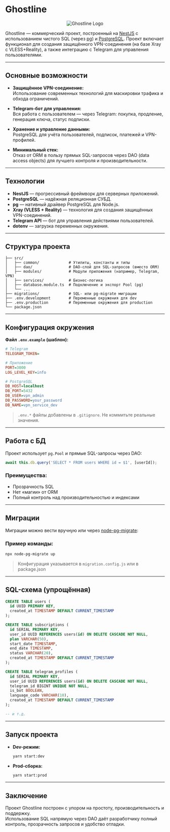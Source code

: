 # Ghostline

<p align="center">
  <img src="https://downloader.disk.yandex.ru/preview/bf689b0a73812d02514e1f368002e913a6ccb815cc51faa93fed13463582713b/67f178a6/Fu4uo8PRKLxPsZErg_0EMlp6KaOvtScnYN0H3ass1NwxaBv4fonP55VVJX9XFV2Q3_y2pLRjsnCfDihbdB5T-g%3D%3D?uid=0&filename=Ghostline%20logo%20%28PROD%29.png&disposition=inline&hash=&limit=0&content_type=image%2Fpng&owner_uid=0&tknv=v2&size=1048x1048" alt="Ghostline Logo" />
</p>

Ghostline — коммерческий проект, построенный на [NestJS](https://nestjs.com) с использованием чистого SQL (через [pg](https://node-postgres.com/)) и [PostgreSQL](https://www.postgresql.org). Проект включает функционал для создания защищённого VPN-соединения (на базе Xray с VLESS+Reality), а также интеграцию с Telegram для управления пользователями.

---

## Основные возможности

- **Защищённое VPN-соединение:**  
  Использование современных технологий для маскировки трафика и обхода ограничений.

- **Telegram-бот для управления:**  
  Вся работа с пользователем — через Telegram: покупка, продление, генерация ключа, статус подписки.

- **Хранение и управление данными:**  
  PostgreSQL для учёта пользователей, подписок, платежей и VPN-профилей.

- **Минимальный стек:**  
  Отказ от ORM в пользу прямых SQL-запросов через DAO (data access objects) для лучшего контроля и производительности.

---

## Технологии

- **NestJS** — прогрессивный фреймворк для серверных приложений.
- **PostgreSQL** — надёжная реляционная СУБД.
- **pg** — нативный драйвер PostgreSQL для Node.js.
- **Xray (VLESS + Reality)** — технология для создания защищённых VPN-соединений.
- **Telegram API** — бот для управления действиями пользователей.
- **dotenv** — загрузка переменных окружения.

---

## Структура проекта

```plaintext
├── src/
│   ├── common/             # Утилиты, константы и типы
│   ├── dao/                # DAO-слой для SQL-запросов (вместо ORM)
│   ├── modules/            # Модули приложения (например, Telegram, VPN)
│   ├── services/           # Бизнес-логика
│   ├── database.module.ts  # Подключение и экспорт Pool (pg)
│   └── ...
├── migrations/             # SQL- или pg-migrate миграции
├── .env.development        # Переменные окружения для dev
├── .env.production         # Переменные окружения для production
└── package.json
```

---

## Конфигурация окружения

**Файл `.env.example` (шаблон):**

```ini
# Telegram
TELEGRAM_TOKEN=

# Приложение
PORT=3000
LOG_LEVEL_KEY=info

# PostgreSQL
DB_HOST=localhost
DB_PORT=5432
DB_USER=vpn_admin
DB_PASSWORD=your_password
DB_NAME=vpn_service_dev
```

> `.env.*` файлы добавлены в `.gitignore`. Не коммитьте реальные значения.

---

## Работа с БД

Проект использует `pg.Pool` и прямые SQL-запросы через DAO:

```ts
await this.db.query('SELECT * FROM users WHERE id = $1', [userId]);
```

### Преимущества:

- Прозрачность SQL
- Нет «магии» от ORM
- Полный контроль над производительностью и индексами

---

## Миграции

Миграции можно вести вручную или через [node-pg-migrate](https://github.com/salsita/node-pg-migrate):

### Пример команды:

```bash
npx node-pg-migrate up
```

> Конфигурация указывается в `migration.config.js` или в package.json

---

## SQL-схема (упрощённая)

```sql
CREATE TABLE users (
  id UUID PRIMARY KEY,
  created_at TIMESTAMP DEFAULT CURRENT_TIMESTAMP
);

CREATE TABLE subscriptions (
  id SERIAL PRIMARY KEY,
  user_id UUID REFERENCES users(id) ON DELETE CASCADE NOT NULL,
  plan VARCHAR(50),
  start_date TIMESTAMP,
  end_date TIMESTAMP,
  status VARCHAR(20),
  created_at TIMESTAMP DEFAULT CURRENT_TIMESTAMP
);

CREATE TABLE telegram_profiles (
  id SERIAL PRIMARY KEY,
  user_id UUID REFERENCES users(id) ON DELETE CASCADE NOT NULL,
  telegram_id BIGINT UNIQUE NOT NULL,
  is_bot BOOLEAN,
  language_code VARCHAR(10),
  created_at TIMESTAMP DEFAULT CURRENT_TIMESTAMP
);

-- и т.д.
```

---

## Запуск проекта

- **Dev-режим:**
  ```bash
  yarn start:dev
  ```

- **Prod-сборка:**
  ```bash
  yarn start:prod
  ```

---

## Заключение

Проект Ghostline построен с упором на простоту, производительность и поддержку.  
Использование SQL напрямую через DAO даёт разработчику полный контроль, прозрачность запросов и удобство отладки.